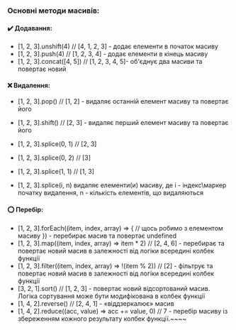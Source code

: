 ### Основні методи масивів:

#### **✔️ Додавання:**

- [1, 2, 3].unshift(4) // [4, 1, 2, 3] - додає елементи в початок масиву
- [1, 2, 3].push(4) // [1, 2, 3, 4] - додає елементи в кінець масиву
- [1, 2, 3].concat([4, 5]) // [1, 2, 3, 4, 5]- об'єднує два масиви та повертає новий

#### **❌ Видалення:**

- [1, 2, 3].pop() // [1, 2] - видаляє останній елемент масиву та повертає його
- [1, 2, 3].shift() // [2, 3] - видаляє перший елемент масиву та повертає його

- [1, 2, 3].splice(0, 1) // [2, 3]
- [1, 2, 3].splice(0, 2) // [3]
- [1, 2, 3].splice(1, 1) // [1, 3]
- [1, 2, 3].splice(i, n)
видаляє елементи(и) масиву, де i - індекс\маркер початку видалення, n - кількість елементів, що видаляються

#### **⭕ Перебір:**

- [1, 2, 3].forEach((item, index, array) => {
// щось робимо з елементом масиву
}) - перебирає масив та повертає undefined
- [1, 2, 3].map((item, index, array) => item * 2) // [2, 4, 6] - перебирає та повертає новий масив в залежності від логіки всередині колбек функції
- [1, 2, 3].filter((item, index, array) => !(item % 2)) // [2] - фільтрує та повертає новий масив в залежності від логіки всередині колбек функції
- [3, 2, 1].sort() // [1, 2, 3] - повертає новий відсортований масив. Логіка сортування може бути модифікована в колбек функції
- [1, 4, 2].reverse() // [2, 4, 1] - «віддзеркалює» масив
- [1, 4, 2].reduce((acc, value) => acc += value, 0) // 7 - перебір масиву із збереженням кожного результату колбек функції.~~~~